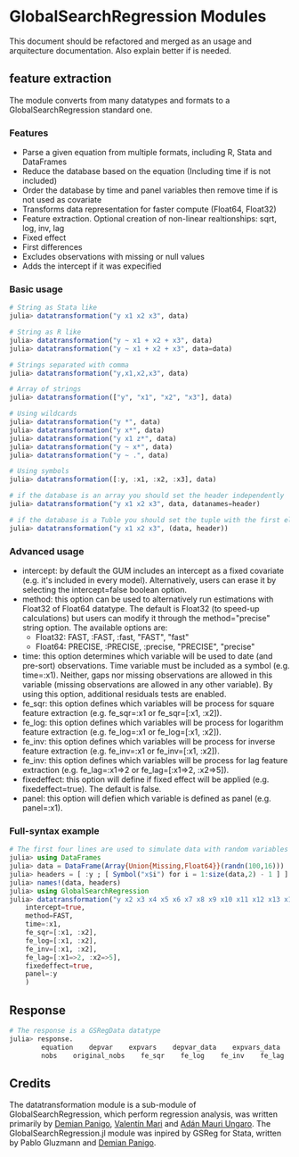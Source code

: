 # GlobalSearchRegression Modules

This document should be refactored and merged as an usage and arquitecture documentation. Also explain better if is needed.

## feature extraction
The module converts from many datatypes and formats to a GlobalSearchRegression standard one.

### Features
- Parse a given equation from multiple formats, including R, Stata and DataFrames
- Reduce the database based on the equation (Including time if is not included)
- Order the database by time and panel variables then remove time if is not used as covariate
- Transforms data representation for faster compute (Float64, Float32)
- Feature extraction. Optional creation of non-linear realtionships: sqrt, log, inv, lag
- Fixed effect
- First differences
- Excludes observations with missing or null values
- Adds the intercept if it was expecified

### Basic usage

```julia
# String as Stata like
julia> datatransformation("y x1 x2 x3", data)

# String as R like
julia> datatransformation("y ~ x1 + x2 + x3", data)
julia> datatransformation("y ~ x1 + x2 + x3", data=data)

# Strings separated with comma
julia> datatransformation("y,x1,x2,x3", data)

# Array of strings
julia> datatransformation(["y", "x1", "x2", "x3"], data)

# Using wildcards
julia> datatransformation("y *", data)
julia> datatransformation("y x*", data)
julia> datatransformation("y x1 z*", data)
julia> datatransformation("y ~ x*", data)
julia> datatransformation("y ~ .", data)

# Using symbols
julia> datatransformation([:y, :x1, :x2, :x3], data)

# if the database is an array you should set the header independently
julia> datatransformation("y x1 x2 x3", data, datanames=header)

# if the database is a Tuble you should set the tuple with the first element as the data and the second element as the header
julia> datatransformation("y x1 x2 x3", (data, header))
```

### Advanced usage
* intercept: by default the GUM includes an intercept as a fixed covariate (e.g. it's included in every model). Alternatively, users can erase it by selecting the intercept=false boolean option.
* method: this option can be used to alternatively run estimations with Float32 of Float64 datatype. The default is Float32 (to speed-up calculations) but users can modify it through the method="precise" string option. The available options are:
    - Float32: FAST, :FAST, :fast, "FAST", "fast"
    - Float64: PRECISE, :PRECISE, :precise, "PRECISE", "precise"
* time: this option determines which variable will be used to date (and pre-sort) observations. Time variable must be included as a symbol (e.g. time=:x1). Neither, gaps nor missing observations are allowed in this variable (missing observations are allowed in any other variable). By using this option, additional residuals tests are enabled.
* fe_sqr: this option defines which variables will be process for square feature extraction (e.g. fe_sqr=:x1 or fe_sqr=[:x1, :x2]).
* fe_log: this option defines which variables will be process for logarithm feature extraction (e.g. fe_log=:x1 or fe_log=[:x1, :x2]).
* fe_inv: this option defines which variables will be process for inverse feature extraction (e.g. fe_inv=:x1 or fe_inv=[:x1, :x2]).
* fe_inv: this option defines which variables will be process for lag feature extraction (e.g. fe_lag=:x1=>2 or fe_lag=[:x1=>2, :x2=>5]).
* fixedeffect: this option will define if fixed effect will be applied (e.g. fixedeffect=true). The default is false.
* panel: this option will defien which variable is defined as panel (e.g. panel=:x1). 

### Full-syntax example

```julia
# The first four lines are used to simulate data with random variables
julia> using DataFrames
julia> data = DataFrame(Array{Union{Missing,Float64}}(randn(100,16)))
julia> headers = [ :y ; [ Symbol("x$i") for i = 1:size(data,2) - 1 ] ]
julia> names!(data, headers)
julia> using GlobalSearchRegression
julia> datatransformation("y x2 x3 x4 x5 x6 x7 x8 x9 x10 x11 x12 x13 x14 x15", data, 
    intercept=true, 
    method=FAST, 
    time=:x1,
    fe_sqr=[:x1, :x2],
    fe_log=[:x1, :x2],
    fe_inv=[:x1, :x2],
    fe_lag=[:x1=>2, :x2=>5],
    fixedeffect=true,
    panel=:y
    )
```

## Response

```julia
# The response is a GSRegData datatype
julia> response.
        equation    depvar    expvars    depvar_data    expvars_data    intercept    time    panel    datatype
        nobs    original_nobs    fe_sqr    fe_log    fe_inv    fe_lag    fixedeffect    interaction
```

## Credits
The datatransformation module is a sub-module of GlobalSearchRegression, which perform regression analysis, was written primarily by [Demian Panigo](https://github.com/dpanigo/), [Valentín Mari](https://github.com/vmari/) and [Adán Mauri Ungaro](https://github.com/adanmauri/). The GlobalSearchRegression.jl module was inpired by GSReg for Stata, written by Pablo Gluzmann and [Demian Panigo](https://github.com/dpanigo/).
